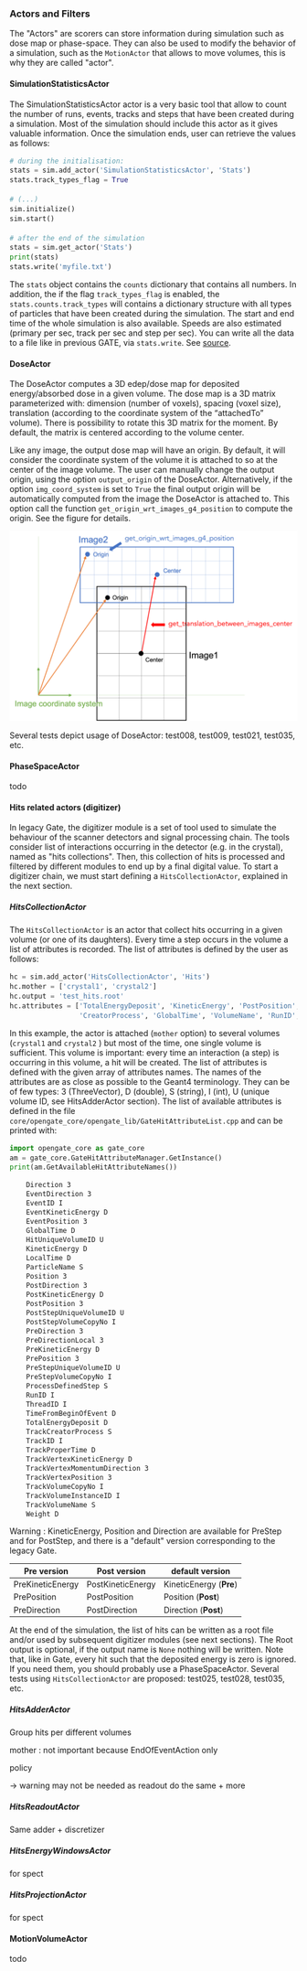 ### Actors and Filters

The "Actors" are scorers can store information during simulation such as dose map or phase-space. They can also be used to modify the behavior of a simulation, such as the `MotionActor` that allows to move volumes, this is why they are called "actor".

#### SimulationStatisticsActor

The SimulationStatisticsActor actor is a very basic tool that allow to count the number of runs, events, tracks and steps that have been created during a simulation. Most of the simulation should include this actor as it gives valuable information. Once the simulation ends, user can retrieve the values as follows:

```python
# during the initialisation:
stats = sim.add_actor('SimulationStatisticsActor', 'Stats')
stats.track_types_flag = True

# (...)
sim.initialize()
sim.start()

# after the end of the simulation
stats = sim.get_actor('Stats')
print(stats)
stats.write('myfile.txt')
```

The `stats` object contains the `counts` dictionary that contains all numbers. In addition, the if the flag `track_types_flag` is enabled, the `stats.counts.track_types` will contains a dictionary structure with all types of particles that have been created during the simulation. The start and end time of the whole simulation is also available. Speeds are also estimated (primary per sec, track per sec and step per sec). You can write all the data to a file like in previous GATE, via `stats.write`. See [source](https://tinyurl.com/pygate/actor/SimulationStatisticsActor/).

#### DoseActor

The DoseActor computes a 3D edep/dose map for deposited energy/absorbed dose in a given volume. The dose map is a 3D matrix parameterized with: dimension (number of voxels), spacing (voxel size), translation (according to the coordinate system of the “attachedTo” volume). There is possibility to rotate this 3D matrix for the moment. By default, the matrix is centered according to the volume center.

Like any image, the output dose map will have an origin. By default, it will consider the coordinate system of the volume it is attached to so at the center of the image volume. The user can manually change the output origin, using the option `output_origin` of the DoseActor. Alternatively, if the option `img_coord_system` is set to `True` the final output origin will be automatically computed from the image the DoseActor is attached to. This option call the function `get_origin_wrt_images_g4_position` to compute the origin. See the figure for details.

![](figures/image_coord_system.png)

Several tests depict usage of DoseActor: test008, test009, test021, test035, etc.

#### PhaseSpaceActor

todo



#### Hits related actors (digitizer)

In legacy Gate, the digitizer module is a set of tool used to simulate the behaviour of the scanner detectors and signal processing chain. The tools consider list of interactions occurring in the detector (e.g. in the crystal), named as "hits collections". Then, this collection of hits is processed and filtered by different modules to end up by a final digital value. To start a digitizer chain, we must start defining a `HitsCollectionActor`, explained in the next section.

##### HitsCollectionActor

The `HitsCollectionActor` is an actor that collect hits occurring in a given volume (or one of its daughters). Every time a step occurs in the volume a list of attributes is recorded. The list of attributes is defined by the user as follows:

```python
hc = sim.add_actor('HitsCollectionActor', 'Hits')
hc.mother = ['crystal1', 'crystal2']
hc.output = 'test_hits.root'
hc.attributes = ['TotalEnergyDeposit', 'KineticEnergy', 'PostPosition',
                 'CreatorProcess', 'GlobalTime', 'VolumeName', 'RunID', 'ThreadID', 'TrackID']
```

In this example, the actor is attached (`mother` option) to several volumes (`crystal1` and `crystal2` ) but most of the time, one single volume is sufficient. This volume is important: every time an interaction (a step) is occurring in this volume, a hit will be created. The list of attributes is defined with the given array of attributes names. The names of the attributes are as close as possible to the Geant4 terminology. They can be of few types: 3 (ThreeVector), D (double), S (string), I (int), U (unique volume ID, see HitsAdderActor section). The list of available attributes is defined in the file `core/opengate_core/opengate_lib/GateHitAttributeList.cpp` and can be printed with:

```python
import opengate_core as gate_core
am = gate_core.GateHitAttributeManager.GetInstance()
print(am.GetAvailableHitAttributeNames())
```
        Direction 3
        EventDirection 3
        EventID I
        EventKineticEnergy D
        EventPosition 3
        GlobalTime D
        HitUniqueVolumeID U
        KineticEnergy D
        LocalTime D
        ParticleName S
        Position 3
        PostDirection 3
        PostKineticEnergy D
        PostPosition 3
        PostStepUniqueVolumeID U
        PostStepVolumeCopyNo I
        PreDirection 3
        PreDirectionLocal 3
        PreKineticEnergy D
        PrePosition 3
        PreStepUniqueVolumeID U
        PreStepVolumeCopyNo I
        ProcessDefinedStep S
        RunID I
        ThreadID I
        TimeFromBeginOfEvent D
        TotalEnergyDeposit D
        TrackCreatorProcess S
        TrackID I
        TrackProperTime D
        TrackVertexKineticEnergy D
        TrackVertexMomentumDirection 3
        TrackVertexPosition 3
        TrackVolumeCopyNo I
        TrackVolumeInstanceID I
        TrackVolumeName S
        Weight D

Warning : KineticEnergy, Position and Direction are available for PreStep and for PostStep, and there is a "default" version corresponding to the legacy Gate.

| Pre version | Post version | default version         |
|-------------|--------------|-------------------------|
| PreKineticEnergy | PostKineticEnergy | KineticEnergy (**Pre**) |
| PrePosition | PostPosition | Position (**Post**)     |
| PreDirection | PostDirection | Direction (**Post**)    |


At the end of the simulation, the list of hits can be written as a root file and/or used by subsequent digitizer modules (see next sections). The Root output is optional, if the output name is `None` nothing will be written. Note that, like in Gate, every hit such that the deposited energy is zero is ignored. If you need them, you should probably use a PhaseSpaceActor. Several tests using `HitsCollectionActor` are proposed: test025, test028, test035, etc.


##### HitsAdderActor

Group hits per different volumes

mother : not important because EndOfEventAction only

policy

-> warning may not be needed as readout do the same + more


##### HitsReadoutActor

Same adder + discretizer

##### HitsEnergyWindowsActor

for spect

##### HitsProjectionActor

for spect

#### MotionVolumeActor

todo
